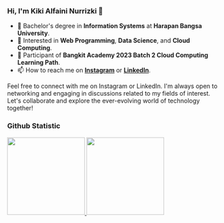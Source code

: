 ### Hi, I'm Kiki Alfaini Nurrizki 👋

- 🔭 Bachelor's degree in **Information Systems** at **Harapan Bangsa University**.
- 🌱 Interested in **Web Programming**, **Data Science**, and **Cloud Computing**.
- 👯 Participant of **Bangkit Academy 2023 Batch 2 Cloud Computing Learning Path**.
- 📫 How to reach me on **[Instagram](https://www.instagram.com/kikialfnr/)** or **[LinkedIn](https://www.linkedin.com/in/kiki-alfaini-nurrizki/)**.

Feel free to connect with me on Instagram or LinkedIn. I'm always open to networking and engaging in discussions related to my fields of interest. Let's collaborate and explore the ever-evolving world of technology together!

### Github Statistic
<p align="left">
<a href="https://github.com/Kikialfaininr">
  <img height="180em" src="https://github-readme-stats-eight-theta.vercel.app/api?username=Kikialfaininr&show_icons=true&theme=algolia&include_all_commits=true&count_private=true"/>
  <img height="180em" src="https://github-readme-stats-eight-theta.vercel.app/api/top-langs/?username=Kikialfaininr&layout=compact&langs_count=8&theme=algolia"/>
</a>
</p>
